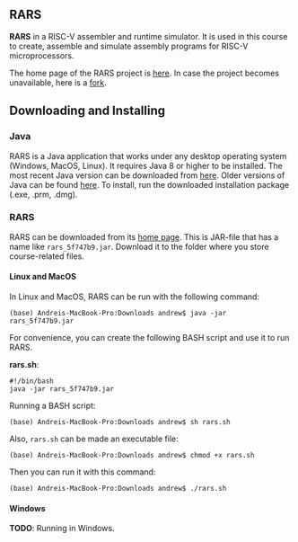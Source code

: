 RARS
---

__RARS__ in a RISC-V assembler and runtime simulator. It is used in this course
to create, assemble and simulate assembly programs for RISC-V microprocessors.

The home page of the RARS project is [here](https://github.com/TheThirdOne/rars).
In case the project becomes unavailable, here is a [fork](https://github.com/andrewt0301/rars).

## Downloading and Installing

### Java 

RARS is a Java application that works under any desktop operating system (Windows, MacOS, Linux).
It requires Java 8 or higher to be installed. The most recent Java version can be downloaded
from [here](https://www.oracle.com/java/technologies/javase-downloads.html).
Older versions of Java can be found [here](
https://www.oracle.com/java/technologies/oracle-java-archive-downloads.html).
To install, run the downloaded installation package (.exe, .prm, .dmg).

### RARS

RARS can be downloaded from its [home page](https://github.com/TheThirdOne/rars).
This is JAR-file that has a name like `rars_5f747b9.jar`.
Download it to the folder where you store course-related files.

#### Linux and MacOS

In Linux and MacOS, RARS can be run with the following command:

```shell script
(base) Andreis-MacBook-Pro:Downloads andrew$ java -jar rars_5f747b9.jar 
```

For convenience, you can create the following BASH script and use it to run RARS.

__rars.sh__:

```shell script
#!/bin/bash
java -jar rars_5f747b9.jar 
```

Running a BASH script:

```shell script
(base) Andreis-MacBook-Pro:Downloads andrew$ sh rars.sh 
```

Also, `rars.sh` can be made an executable file:

```shell script
(base) Andreis-MacBook-Pro:Downloads andrew$ chmod +x rars.sh
```

Then you can run it with this command:

```shell script
(base) Andreis-MacBook-Pro:Downloads andrew$ ./rars.sh
```

#### Windows

__TODO__: Running in Windows.
